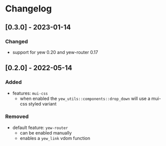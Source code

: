 # Changelog

## [0.3.0] - 2023-01-14
### Changed
- support for yew 0.20 and yew-router 0.17

## [0.2.0] - 2022-05-14
### Added
- features: `mui-css`
  - when enabled the `yew_utils::components::drop_down` will use a mui-css styled variant
### Removed
- default feature: `yew-router`
  - can be enabled manually
  - enables a `yew_link` vdom function

